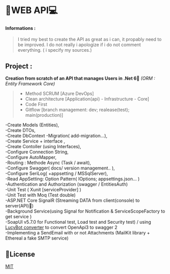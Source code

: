 # 📡WEB API💻

#### Informations :
> I tried my best to create the API as great as i can, it propably need
> to be improved. I do not really i apologize if i do not comment everything.
> ( i specify my sources.)

## Project :

**Creation from scratch of an API that manages Users in .Net 6🚀** 
*(ORM : Entity Framework Core)*

> -   Method SCRUM [Azure DevOps]
> -   Clean architecture [Application(api) - Infrastructure - Core]
> -   Code First
> -   Gitflow [branch management: dev; realease(test); main(production)]

-Create Models (Entities),  
-Create DTOs,  
-Create DbContext
-Migration( add-migration…),  
-Create Service + interface ,  
-Create Contoller (using Interfaces),  
-Configure Connection String,  
-Configure AutoMapper,  
-Routing : Methode Async (Task / await),  
-Configure Swagger( docs/ version management.. ),  
-Configure SeriLog( +appsetting / MSSqlServer),  
-Read AppSetting: Option Pattern( IOptions; appsettings.json… )  
-Authentication and Authorization (swagger / EntitiesAuth)  
-Unit Test ( Xunit [serviceProvider] )  
-Unit Test with Moq (Test double)  
-ASP.NET Core SignalR (Streaming DATA from client(console) to server(API)🔁)  
-Background Service(using Signal for Notification & ServiceScopeFactory to get service )  
-SoapUI v5.7.0 for Functional test, Load test and Security test) / using [LucyBot converter](https://github.com/LucyBot-Inc/api-spec-converter) to convert OpenApi3 to swagger 2  
-Implementing a SendEmail with or not Attachments (MailKit library + Ethereal a fake SMTP service)

## 📄License
[MIT](https://choosealicense.com/licenses/mit/)
